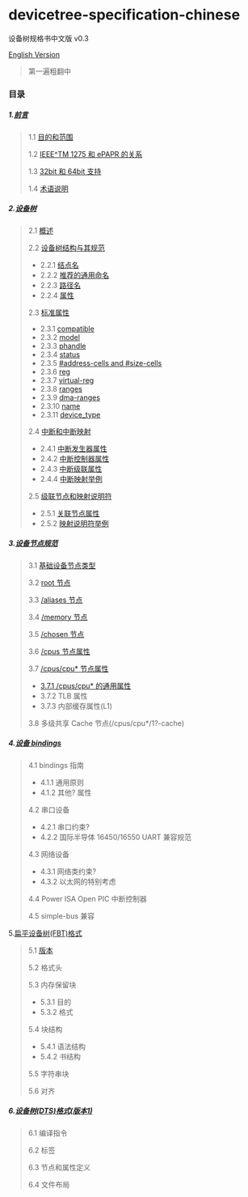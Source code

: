 # devicetree-specification-chinese
设备树规格书中文版 v0.3

[English Version](https://github.com/devicetree-org/devicetree-specification)

> 第一遍粗翻中

###  目录

##### 1.[前言](./doc/ch01.md)

> 1.1 [目的和范围](https://github.com/UnknownBugs/devicetree-specification-chinese/blob/main/doc/ch01.md#11%E7%9B%AE%E7%9A%84%E5%92%8C%E5%BA%94%E7%94%A8)
>
> 1.2 [IEEE^TM 1275 和 ePAPR 的关系](https://github.com/UnknownBugs/devicetree-specification-chinese/blob/main/doc/ch01.md#12-ieeetm-1275-%E5%92%8C-epapr%E7%9A%84%E5%85%B3%E7%B3%BB)
>
> 1.3 [32bit 和 64bit 支持](https://github.com/UnknownBugs/devicetree-specification-chinese/blob/main/doc/ch01.md#13-3264%E4%BD%8D%E6%94%AF%E6%8C%81)
>
> 1.4 [术语说明](https://github.com/UnknownBugs/devicetree-specification-chinese/blob/main/doc/ch01.md#14-%E6%9C%AF%E8%AF%AD%E8%AF%B4%E6%98%8E)

##### 2.[设备树](./doc/ch02.md)

> 2.1 [概述](https://github.com/UnknownBugs/devicetree-specification-chinese/blob/main/doc/ch02.md#21%E6%A6%82%E8%BF%B0)
>
> 2.2 [设备树结构与其规范](https://github.com/UnknownBugs/devicetree-specification-chinese/blob/main/doc/ch02.md#22-%E8%AE%BE%E5%A4%87%E6%A0%91%E7%BB%93%E6%9E%84%E4%B8%8E%E5%85%B6%E8%A7%84%E8%8C%83)
>
> - 2.2.1 [结点名](https://github.com/UnknownBugs/devicetree-specification-chinese/blob/main/doc/ch02.md#221-%E7%BB%93%E7%82%B9%E5%90%8D)
> - 2.2.2 [推荐的通用命名](https://github.com/UnknownBugs/devicetree-specification-chinese/blob/main/doc/ch02.md#222-%E6%8E%A8%E8%8D%90%E7%9A%84%E9%80%9A%E7%94%A8%E5%91%BD%E5%90%8D)
> - 2.2.3 [路径名](https://github.com/UnknownBugs/devicetree-specification-chinese/blob/main/doc/ch02.md#223-%E8%B7%AF%E5%BE%84%E5%90%8D)
> - 2.2.4 [属性](https://github.com/UnknownBugs/devicetree-specification-chinese/blob/main/doc/ch02.md#224-%E5%B1%9E%E6%80%A7)
>
> 2.3 [标准属性](https://github.com/UnknownBugs/devicetree-specification-chinese/blob/main/doc/ch02.md#23-%E6%A0%87%E5%87%86%E5%B1%9E%E6%80%A7)
>
> - 2.3.1 [compatible](https://github.com/UnknownBugs/devicetree-specification-chinese/blob/main/doc/ch02.md#231-compatible)
> - 2.3.2 [model](https://github.com/UnknownBugs/devicetree-specification-chinese/blob/main/doc/ch02.md#232-model)
> - 2.3.3 [phandle](https://github.com/UnknownBugs/devicetree-specification-chinese/blob/main/doc/ch02.md#233-phandle)
> - 2.3.4 [status](https://github.com/Sunrisepeak/devicetree-specification-chinese/blob/main/doc/ch02.md#224-status)
> - 2.3.5 [#address-cells and #size-cells](https://github.com/Sunrisepeak/devicetree-specification-chinese/blob/main/doc/ch02.md#225-address-cells-%E5%92%8C-size-cells)
> - 2.3.6 [reg](https://github.com/Sunrisepeak/devicetree-specification-chinese/blob/main/doc/ch02.md#226-reg)
> - 2.3.7 [virtual-reg](doc/ch02.md)
> - 2.3.8 [ranges](doc/ch02.md)
> - 2.3.9 [dma-ranges]()
> - 2.3.10 [name]()
> - 2.3.11 [device_type]()
>
> 2.4 [中断和中断映射](./doc/ch02.md)
>
> - 2.4.1 [中断发生器属性]()
> - 2.4.2 [中断控制器属性]()
> - 2.4.3 [中断级联属性]()
> - 2.4.4 [中断映射举例]()
>
> 2.5 [级联节点和映射说明符](./doc/ch02.md)
>
> - 2.5.1 [关联节点属性](doc/ch02.md)
> - 2.5.2 [映射说明符举例](https://github.com/Sunrisepeak/devicetree-specification-chinese/blob/main/doc/ch02.md#25-级联节点和描述符映射)

##### 3.[设备节点规范](./doc/ch03.md)

> 3.1 [基础设备节点类型](doc/ch03.md)
>
> 3.2 [root 节点](doc/ch03.md)
>
> 3.3 [/aliases 节点](doc/ch03.md)
>
> 3.4 [/memory 节点](doc/ch03.md)
>
> 3.5 [/chosen 节点](doc/ch03.md)
>
> 3.6 [/cpus 节点属性](doc/ch03.md)
>
> 3.7 [/cpus/cpu* 节点属性](doc/ch03.md)
>
> - [3.7.1 /cpus/cpu* 的通用属性](doc/ch03.md)
> - 3.7.2 TLB 属性
> - 3.7.3 内部缓存属性(L1)
>
> 3.8 多级共享 Cache 节点(/cpus/cpu*/1?-cache)

##### 4.[设备 bindings](./doc/ch04.md)

> 4.1 bindings 指南
>
> - 4.1.1 通用原则
> - 4.1.2 其他? 属性
>
> 4.2 串口设备
>
> - 4.2.1 串口约束?
> - 4.2.2 国际半导体 16450/16550 UART 兼容规范
>
> 4.3 网络设备
>
> - 4.3.1 网络类约束?
> - 4.3.2 以太网的特别考虑
>
> 4.4 Power ISA Open PIC 中断控制器
>
> 4.5 simple-bus 兼容

5.[扁平设备树(FBT)格式](./doc/ch05.md)

> 5.1 [版本](https://github.com/UnknownBugs/devicetree-specification-chinese/blob/main/doc/ch05.md#51-%E7%89%88%E6%9C%AC%E6%8E%A7%E5%88%B6)
>
> 5.2 格式头
>
> 5.3 内存保留块
>
> - 5.3.1 目的
> - 5.3.2 格式
>
> 5.4 块结构
>
> - 5.4.1 语法结构
> - 5.4.2 书结构
>
> 5.5 字符串块
>
> 5.6 对齐

##### 6.[设备树(DTS)格式(版本1)](./doc/ch06.md)

> 6.1 编译指令
>
> 6.2 标签
>
> 6.3 节点和属性定义
>
> 6.4 文件布局
